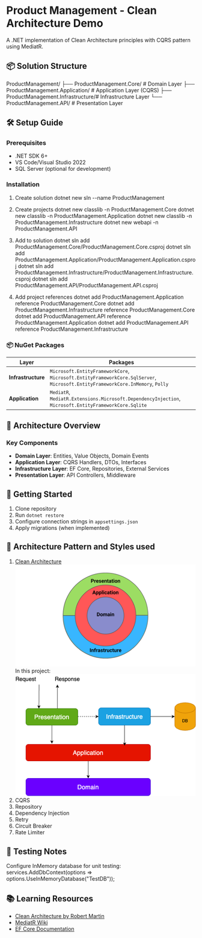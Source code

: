 # Product Management - Clean Architecture Demo

A .NET implementation of Clean Architecture principles with CQRS pattern using MediatR.

## 📦 Solution Structure

ProductManagement/
├── ProductManagement.Core/ # Domain Layer
├── ProductManagement.Application/ # Application Layer (CQRS)
├── ProductManagement.Infrastructure/# Infrastructure Layer
└── ProductManagement.API/ # Presentation Layer

## 🛠️ Setup Guide

### Prerequisites

- .NET SDK 6+
- VS Code/Visual Studio 2022
- SQL Server (optional for development)

### Installation

1. Create solution
   dotnet new sln --name ProductManagement

2. Create projects
   dotnet new classlib -n ProductManagement.Core
   dotnet new classlib -n ProductManagement.Application
   dotnet new classlib -n ProductManagement.Infrastructure
   dotnet new webapi -n ProductManagement.API

3. Add to solution
   dotnet sln add ProductManagement.Core/ProductManagement.Core.csproj
   dotnet sln add ProductManagement.Application/ProductManagement.Application.csproj
   dotnet sln add ProductManagement.Infrastructure/ProductManagement.Infrastructure.csproj
   dotnet sln add ProductManagement.API/ProductManagement.API.csproj

4. Add project references
   dotnet add ProductManagement.Application reference ProductManagement.Core
   dotnet add ProductManagement.Infrastructure reference ProductManagement.Core
   dotnet add ProductManagement.API reference ProductManagement.Application
   dotnet add ProductManagement.API reference ProductManagement.Infrastructure

### 📦 NuGet Packages

| Layer              | Packages                                                                                                                      |
| ------------------ | ----------------------------------------------------------------------------------------------------------------------------- |
| **Infrastructure** | `Microsoft.EntityFrameworkCore`, `Microsoft.EntityFrameworkCore.SqlServer`, `Microsoft.EntityFrameworkCore.InMemory`, `Polly` |
| **Application**    | `MediatR`, `MediatR.Extensions.Microsoft.DependencyInjection`, `Microsoft.EntityFrameworkCore.Sqlite`                         |

## 🧩 Architecture Overview

### Key Components

- **Domain Layer**: Entities, Value Objects, Domain Events
- **Application Layer**: CQRS Handlers, DTOs, Interfaces
- **Infrastructure Layer**: EF Core, Repositories, External Services
- **Presentation Layer**: API Controllers, Middleware

## 🚀 Getting Started

1. Clone repository
2. Run `dotnet restore`
3. Configure connection strings in `appsettings.json`
4. Apply migrations (when implemented)

## 🔗 Architecture Pattern and Styles used

1. [Clean Architecture](Assets/docs/clean_architecture.md)
   ![Alt text](Assets/images/clean_architecture.png)  
   In this project:  
   ![Alt text](Assets/images/clean_architecture_net.png)
2. CQRS
3. Repository
4. Dependency Injection
5. Retry
6. Circuit Breaker
7. Rate Limiter

## 🧪 Testing Notes

Configure InMemory database for unit testing:
services.AddDbContext<AppDbContext>(options => options.UseInMemoryDatabase("TestDB"));

## 📚 Learning Resources

- [Clean Architecture by Robert Martin](https://blog.cleancoder.com/uncle-bob/2012/08/13/the-clean-architecture.html)
- [MediatR Wiki](https://github.com/jbogard/MediatR/wiki)
- [EF Core Documentation](https://docs.microsoft.com/en-us/ef/core/)
